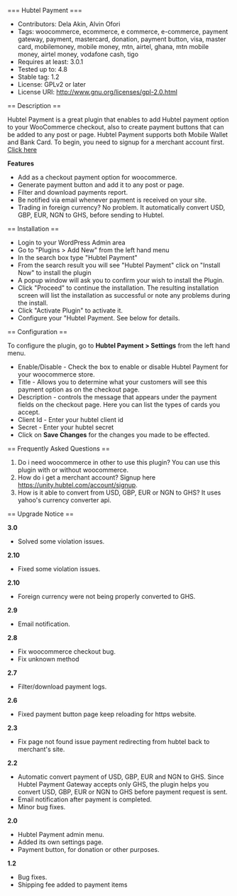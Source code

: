 === Hubtel Payment ===
* Contributors: Dela Akin, Alvin Ofori
* Tags: woocommerce, ecommerce, e commerce, e-commerce, payment gateway, payment, mastercard, donation, payment button, visa, master card, mobilemoney, mobile money, mtn, airtel, ghana, mtn mobile money, airtel money, vodafone cash, tigo
* Requires at least: 3.0.1
* Tested up to: 4.8
* Stable tag: 1.2
* License: GPLv2 or later
* License URI: http://www.gnu.org/licenses/gpl-2.0.html


== Description ==

Hubtel Payment is a great plugin that enables to add Hubtel payment option to your WooCommerce checkout, also to create payment buttons that can be added to any post or page. Hubtel Payment supports both Mobile Wallet and Bank Card.
To begin, you need to signup for a merchant account first. [Click here](https://unity.hubtel.com/account/signup)

**Features**

* Add as a checkout payment option for woocommerce.
* Generate payment button and add it to any post or page.
* Filter and download payments report.
* Be notified via email whenever payment is received on your site.
* Trading in foreign currency? No problem. It automatically convert USD, GBP, EUR, NGN to GHS, before sending to Hubtel.


== Installation ==

* Login to your WordPress Admin area
* Go to "Plugins > Add New" from the left hand menu
* In the search box type "Hubtel Payment"
* From the search result you will see "Hubtel Payment" click on "Install Now" to install the plugin
* A popup window will ask you to confirm your wish to install the Plugin.
* Click "Proceed" to continue the installation. The resulting installation screen will list the installation as successful or note any problems during the install.
* Click "Activate Plugin" to activate it.
* Configure your "Hubtel Payment. See below for details.


== Configuration ==

To configure the plugin, go to **Hubtel Payment > Settings** from the left hand menu.
* Enable/Disable - Check the box to enable or disable Hubtel Payment for your woocommerce store.
* Title - Allows you to determine what your customers will see this payment option as on the checkout page.
* Description - controls the message that appears under the payment fields on the checkout page. Here you can list the types of cards you accept.
* Client Id  - Enter your hubtel client id
* Secret  - Enter your hubtel secret
* Click on **Save Changes** for the changes you made to be effected.


== Frequently Asked Questions ==

1. Do i need woocommerce in other to use this plugin? You can use this plugin with or without woocommerce.
2. How do i get a merchant account? Signup here https://unity.hubtel.com/account/signup.
3. How is it able to convert from USD, GBP, EUR or NGN to GHS? It uses yahoo's currency converter api.


== Upgrade Notice ==

**3.0**
* Solved some violation issues.

**2.10**
* Fixed some violation issues.

**2.10**
* Foreign currency were not being properly converted to GHS.

**2.9**
* Email notification.

**2.8**
* Fix woocommerce checkout bug.
* Fix unknown method

**2.7**
* Filter/download payment logs.

**2.6**
* Fixed payment button page keep reloading for https website.

**2.3**
* Fix page not found issue payment redirecting from hubtel back to merchant's site.

**2.2**
* Automatic convert payment of USD, GBP, EUR and NGN to GHS. Since Hubtel Payment Gateway accepts only GHS, the plugin helps you convert USD, GBP, EUR or NGN to GHS before payment request is sent.
* Email notification after payment is completed.
* Minor bug fixes.

**2.0**
* Hubtel Payment admin menu.
* Added its own settings page.
* Payment button, for donation or other purposes.

**1.2**
* Bug fixes.
* Shipping fee added to payment items
